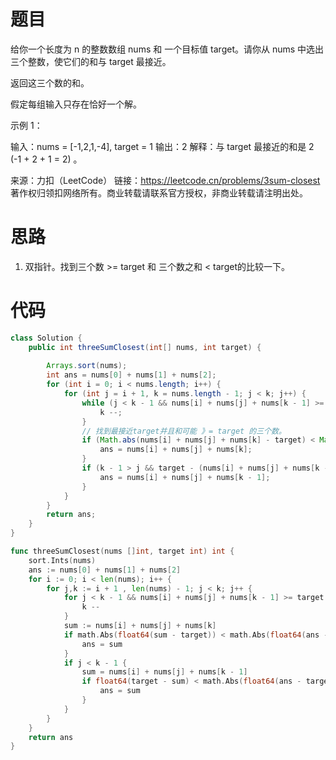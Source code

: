 # 题目

给你一个长度为 n 的整数数组 nums 和 一个目标值 target。请你从 nums 中选出三个整数，使它们的和与 target 最接近。

返回这三个数的和。

假定每组输入只存在恰好一个解。

 

示例 1：

输入：nums = [-1,2,1,-4], target = 1
输出：2
解释：与 target 最接近的和是 2 (-1 + 2 + 1 = 2) 。

来源：力扣（LeetCode）
链接：https://leetcode.cn/problems/3sum-closest
著作权归领扣网络所有。商业转载请联系官方授权，非商业转载请注明出处。

# 思路

1. 双指针。找到三个数 >= target 和 三个数之和 < target的比较一下。

# 代码

```java
class Solution {
    public int threeSumClosest(int[] nums, int target) {
       
        Arrays.sort(nums);
        int ans = nums[0] + nums[1] + nums[2];
        for (int i = 0; i < nums.length; i++) {
            for (int j = i + 1, k = nums.length - 1; j < k; j++) {
                while (j < k - 1 && nums[i] + nums[j] + nums[k - 1] >= target) {
                    k --;
                }
                // 找到最接近target并且和可能 》= target 的三个数。
                if (Math.abs(nums[i] + nums[j] + nums[k] - target) < Math.abs(ans - target)) {
                    ans = nums[i] + nums[j] + nums[k];
                }
                if (k - 1 > j && target - (nums[i] + nums[j] + nums[k - 1]) < Math.abs(ans - target)) {
                    ans = nums[i] + nums[j] + nums[k - 1];
                }
            }
        }
        return ans;
    }
}
```

```go
func threeSumClosest(nums []int, target int) int {
	sort.Ints(nums)
	ans := nums[0] + nums[1] + nums[2]
	for i := 0; i < len(nums); i++ {
		for j,k := i + 1 , len(nums) - 1; j < k; j++ {
			for j < k - 1 && nums[i] + nums[j] + nums[k - 1] >= target {
				k --
			}
			sum := nums[i] + nums[j] + nums[k]
			if math.Abs(float64(sum - target)) < math.Abs(float64(ans - target)) {
				ans = sum
			}
			if j < k - 1 {
				sum = nums[i] + nums[j] + nums[k - 1]
				if float64(target - sum) < math.Abs(float64(ans - target)) {
					ans = sum
				}
			}
		}
	}
	return ans
}
```




